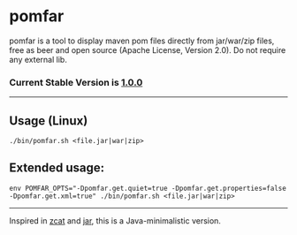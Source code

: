 # pomfar

pomfar is a tool to display maven pom files directly from jar/war/zip files, free as beer and open source (Apache License, Version 2.0). Do not require any external lib.

### Current Stable Version is [1.0.0](https://maven-release.s3.amazonaws.com/release/org/javastack/pomfar/1.0.0/pomfar-1.0.0-bin.zip)

---

## Usage (Linux)

    ./bin/pomfar.sh <file.jar|war|zip>
    
## Extended usage:

    env POMFAR_OPTS="-Dpomfar.get.quiet=true -Dpomfar.get.properties=false -Dpomfar.get.xml=true" ./bin/pomfar.sh <file.jar|war|zip>

---
Inspired in [zcat](http://linux.die.net/man/1/zcat) and [jar](http://docs.oracle.com/javase/1.5.0/docs/tooldocs/windows/jar.html), this is a Java-minimalistic version.
